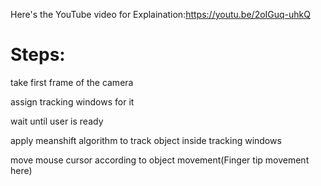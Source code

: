 Here's the YouTube video for Explaination:https://youtu.be/2oIGuq-uhkQ

# Steps:
take first frame of the camera

assign tracking windows for it

wait until user is ready

apply meanshift algorithm to track object inside tracking windows

move mouse cursor according to object movement(Finger tip movement here)
